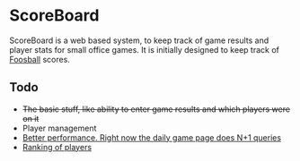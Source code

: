 ScoreBoard
==========

ScoreBoard is a web based system, to keep track of game results and player stats for small office games. It is initially designed to keep track of [Foosball][foosball] scores.

Todo
----
* ~~The basic stuff, like ability to enter game results and which players were on it~~
* Player management
* [Better performance. Right now the daily game page does N+1 queries][nplusone]
* [Ranking of players][ranking]


[foosball]: http://en.wikipedia.org/wiki/Table_football
[ranking]: https://github.com/frankbille/ScoreBoard/issues/2
[nplusone]: https://github.com/frankbille/ScoreBoard/issues/4